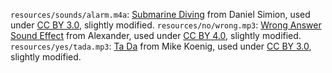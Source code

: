`resources/sounds/alarm.m4a`: [Submarine Diving](http://soundbible.com/2176-Submarine-Diving.html) from Daniel Simion, used under [CC BY 3.0](https://creativecommons.org/licenses/by/3.0/), slightly modified.
`resources/no/wrong.mp3`: [Wrong Answer Sound Effect](https://orangefreesounds.com/wrong-answer-sound-effect/) from Alexander, used under [CC BY 4.0](https://creativecommons.org/licenses/by/4.0/), slightly modified.
`resources/yes/tada.mp3`: [Ta Da](https://soundbible.com/1003-Ta-Da.html) from Mike Koenig, used under [CC BY 3.0](https://creativecommons.org/licenses/by/3.0/), slightly modified.
